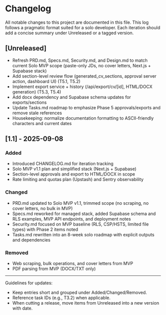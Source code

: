 # Changelog

All notable changes to this project are documented in this file.
This log follows a pragmatic format suited for a solo developer. Each iteration should add a concise summary under Unreleased or a tagged version.

## [Unreleased]
- Refresh PRD.md, Specs.md, Security.md, and Design.md to match current Solo MVP scope (paste-only JDs, no cover letters, Next.js + Supabase stack)
- Add section-level review flow (generated_cv_sections, approval server action, dashboard UI) (T5.1, T5.2)
- Implement export service + history (/api/export/cv/[id], HTML/DOCX generation) (T5.3, T5.4)
- Add docx dependency and Supabase schema updates for exports/sections
- Update Tasks.md roadmap to emphasize Phase 5 approvals/exports and remove stale references
- Housekeeping: normalize documentation formatting to ASCII-friendly characters and current dates

## [1.1] - 2025-09-08
### Added
- Introduced CHANGELOG.md for iteration tracking
- Solo MVP v1.1 plan and simplified stack (Next.js + Supabase)
- Section-level approvals and export to HTML/DOCX in scope
- Rate limiting and quotas plan (Upstash) and Sentry observability

### Changed
- PRD.md updated to Solo MVP v1.1, trimmed scope (no scraping, no cover letters, no bulk in MVP)
- Specs.md reworked for managed stack, added Supabase schema and RLS examples, MVP API endpoints, and deployment notes
- Security.md focused on MVP baseline (RLS, CSP/HSTS, limited file types) with Phase 2 items noted
- Tasks.md rewritten into an 8-week solo roadmap with explicit outputs and dependencies

### Removed
- Web scraping, bulk operations, and cover letters from MVP
- PDF parsing from MVP (DOCX/TXT only)

---

Guidelines for updates:
- Keep entries short and grouped under Added/Changed/Removed.
- Reference task IDs (e.g., T3.2) when applicable.
- When cutting a release, move items from Unreleased into a new version with date.
